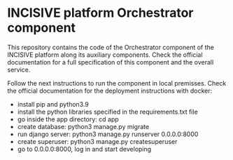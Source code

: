 # INCISIVE platform Orchestrator component
This repository contains the code of the Orchestrator component of the INCISIVE platform along its auxiliary components. Check the official documentation for a full specification of this component and the overall service.

Follow the next instructions to run the component in local premisses. Check the official documentation for the deployment instructions with docker:
- install pip and python3.9
- install the python libraries specified in the requirements.txt file
- go inside the app directory: cd app
- create database: python3 manage.py migrate
- run django server: python3 manage.py runserver 0.0.0.0:8000
- create superuser: python3 manage.py createsuperuser
- go to 0.0.0.0:8000, log in and start developing
